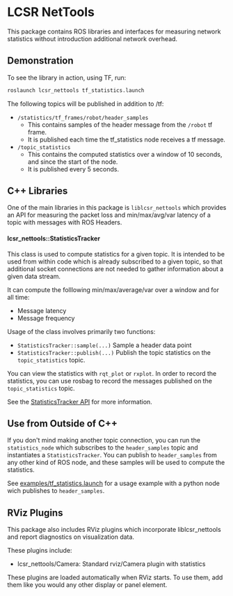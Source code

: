 LCSR NetTools
=============

This package contains ROS libraries and interfaces for measuring network
statistics without introduction additional network overhead. 

Demonstration
-------------

To see the library in action, using TF, run:

```sh
roslaunch lcsr_nettools tf_statistics.launch
```

The following topics will be published in addition to /tf:
- `/statistics/tf_frames/robot/header_samples`
    - This contains samples of the header message from the `/robot` tf frame.
    - It is published each time the tf_statistics node receives a tf message.
- `/topic_statistics`
    - This contains the computed statistics over a window of 10 seconds, and since the start of the node.  
    - It is published every 5 seconds.


C++ Libraries
-------------

One of the main libraries in this package is `liblcsr_nettools` which provides
an API for measuring the packet loss and min/max/avg/var latency of a topic with
messages with ROS Headers.

#### lcsr_nettools::StatisticsTracker

This class is used to compute statistics for a given topic. It is intended to be used from within code which is already subscribed to a given topic, so that additional socket connections are not needed to gather information about a given data stream.

It can compute the folllowing min/max/average/var over a window and for all time:
 - Message latency
 - Message frequency

Usage of the class involves primarily two functions:
 - `StatisticsTracker::sample(...)` Sample a header data point
 - `StatisticsTracker::publish(...)` Publish the topic statistics on the `topic_statistics` topic.

You can view the statistics with `rqt_plot` or `rxplot`. In order to record the statistics, you can use rosbag to record the messages published on the `topic_statistics` topic.

See the [StatisticsTracker API](include/lcsr_nettools/statistics.h) for more information.

Use from Outside of C++
-----------------------

If you don't mind making another topic connection, you can run the `statistics_node` which subscribes to the `header_samples` topic and instantiates a `StatisticsTracker`. You can publish to `header_samples` from any other kind of ROS node, and these samples will be used to compute the statistics.

See [examples/tf_statistics.launch](examples/tf_statistics.launch) for a usage example with a python node wich publishes to `header_samples`. 

RViz Plugins
------------

This package also includes RViz plugins which incorporate liblcsr_nettools and
report diagnostics on visualization data.

These plugins include:

* lcsr_nettools/Camera: Standard rviz/Camera plugin with statistics

These plugins are loaded automatically when RViz starts. To use them, add them
like you would any other display or panel element.

